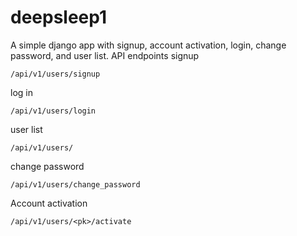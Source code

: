 # deepsleep1

A simple django app with signup, account activation, login, change password, and user list.
API endpoints
signup
```
/api/v1/users/signup
```
log in
```
/api/v1/users/login
```
user list
```
/api/v1/users/
```
change password
```
/api/v1/users/change_password
```
Account activation
```
/api/v1/users/<pk>/activate
```
